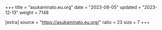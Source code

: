 +++
title = "asukaminato.eu.org"
date = "2023-08-05"
updated = "2023-12-13"
weight = 7148

[extra]
source = "https://asukaminato.eu.org/"
ratio = 23
size = 7
+++
